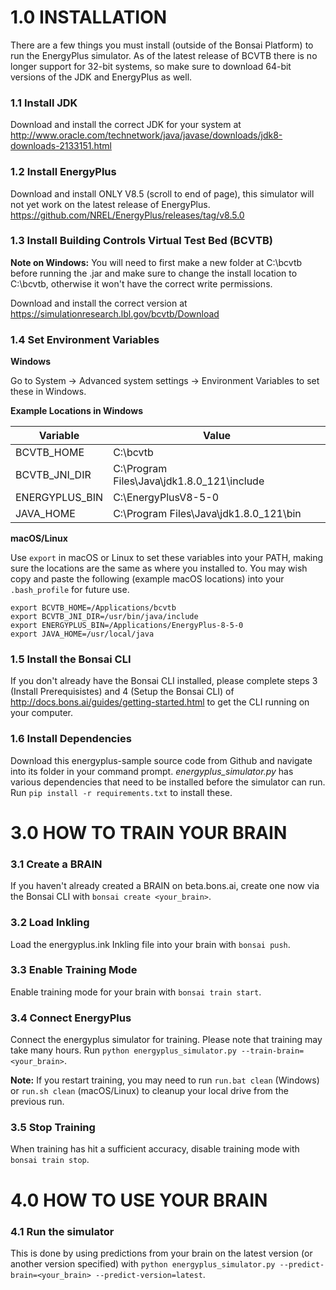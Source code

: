 # 1.0 INSTALLATION

There are a few things you must install (outside of the Bonsai Platform) to run the EnergyPlus simulator. As of the latest release of BCVTB there is no longer support for 32-bit systems, so make sure to download 64-bit versions of the JDK and EnergyPlus as well.

### 1.1 Install JDK
Download and install the correct JDK for your system at http://www.oracle.com/technetwork/java/javase/downloads/jdk8-downloads-2133151.html

### 1.2 Install EnergyPlus
Download and install ONLY V8.5 (scroll to end of page), this simulator will not yet work on the latest release of EnergyPlus. https://github.com/NREL/EnergyPlus/releases/tag/v8.5.0

### 1.3 Install Building Controls Virtual Test Bed (BCVTB)

**Note on Windows:** You will need to first make a new folder at C:\bcvtb before running the .jar and make sure to change the install location to C:\bcvtb, otherwise it won't have the correct write permissions.

Download and install the correct version at https://simulationresearch.lbl.gov/bcvtb/Download

### 1.4 Set Environment Variables

**Windows**

Go to System -> Advanced system settings -> Environment Variables to set these in Windows.

**Example Locations in Windows**

| Variable       | Value                                      |
| -------------- | ------------------------------------------ |
| BCVTB_HOME     | C:\bcvtb                                   |
| BCVTB_JNI_DIR  | C:\Program Files\Java\jdk1.8.0_121\include |
| ENERGYPLUS_BIN | C:\EnergyPlusV8-5-0                        |
| JAVA_HOME      | C:\Program Files\Java\jdk1.8.0_121\bin     |


**macOS/Linux**

Use `export` in macOS or Linux to set these variables into your PATH, making sure the locations are the same as where you installed to. You may wish copy and paste the following (example macOS locations) into your `.bash_profile` for future use.

```
export BCVTB_HOME=/Applications/bcvtb
export BCVTB_JNI_DIR=/usr/bin/java/include
export ENERGYPLUS_BIN=/Applications/EnergyPlus-8-5-0
export JAVA_HOME=/usr/local/java
```

### 1.5 Install the Bonsai CLI

If you don't already have the Bonsai CLI installed, please complete steps 3 (Install Prerequisistes) and 4 (Setup the Bonsai CLI) of http://docs.bons.ai/guides/getting-started.html to get the CLI running on your computer.

### 1.6 Install Dependencies

Download this energyplus-sample source code from Github and navigate into its folder in your command prompt. *energyplus_simulator.py* has various dependencies that need to be installed before the simulator can run. Run `pip install -r requirements.txt` to install these.

# 3.0 HOW TO TRAIN YOUR BRAIN

### 3.1 Create a BRAIN
If you haven't already created a BRAIN on beta.bons.ai, create one now via the Bonsai CLI with `bonsai create <your_brain>`.

### 3.2 Load Inkling
Load the energyplus.ink Inkling file into your brain with `bonsai push`.

### 3.3 Enable Training Mode
Enable training mode for your brain with `bonsai train start`.

### 3.4 Connect EnergyPlus
Connect the energyplus simulator for training. Please note that training may take many hours. Run `python energyplus_simulator.py --train-brain=<your_brain>`.

**Note:** If you restart training, you may need to run `run.bat clean` (Windows) or `run.sh clean` (macOS/Linux) to cleanup your local drive from the previous run.

### 3.5 Stop Training
When training has hit a sufficient accuracy, disable training mode with `bonsai train stop`.

# 4.0 HOW TO USE YOUR BRAIN

### 4.1 Run the simulator
This is done by using predictions from your brain on the latest version (or another version specified) with `python energyplus_simulator.py --predict-brain=<your_brain> --predict-version=latest`.